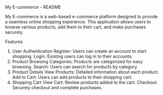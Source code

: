 My E-commerce - README


My E-commerce is a web-based e-commerce platform designed to provide a seamless online shopping experience. 
This application allows users to browse various products, add them to their cart, and make purchases securely.

Features

1. User Authentication
Register: Users can create an account to start shopping.
Login: Existing users can log in to their accounts.
2. Product Browsing
Categories: Products are categorized for easy browsing.
Search: Users can search for products by category.
3. Product Details
View Products: Detailed information about each product.
Add to Cart: Users can add products to their shopping cart.
4. Shopping Cart
View Cart: Review products added to the cart.
Checkout: Securely checkout and complete purchases.
